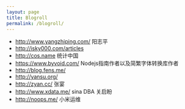 ```yaml
---
layout: page
title: Blogroll
permalink: /blogroll/
---
```

- <http://www.yangzhiping.com/> 阳志平  
- <http://isky000.com/articles> 
- <http://cos.name>  统计中国
- <https://www.byvoid.com/> Nodejs指南作者以及简繁字体转换库作者
- <http://blog.fens.me/>
- <http://yansu.org/> 
- <http://zyan.cc/>  张宴
- <http://www.xdata.me/> sina DBA 关启盼
- <http://noops.me/>  小米运维
